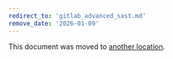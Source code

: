```yaml
---
redirect_to: 'gitlab_advanced_sast.md'
remove_date: '2026-01-09'
---
```


<!-- markdownlint-disable -->

This document was moved to [another location](gitlab_advanced_sast.md).

<!-- This redirect file can be deleted after <2026-01-09>. -->
<!-- Redirects that point to other docs in the same project expire in three months. -->
<!-- Redirects that point to docs in a different project or site (link is not relative and starts with `https:`) expire in one year. -->
<!-- Before deletion, see: https://docs.gitlab.com/ee/development/documentation/redirects.html -->
